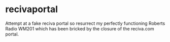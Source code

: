 # recivaportal
Attempt at a fake reciva portal so resurrect my perfectly functioning Roberts Radio WM201 which has been bricked by the closure of the reciva.com portal.
